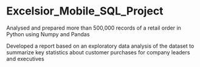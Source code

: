 # Excelsior_Mobile_SQL_Project

Analysed and prepared more than 500,000 records of a retail order  in Python using Numpy and Pandas 

Developed a report based on an exploratory data analysis of the dataset to summarize key statistics about customer purchases for company leaders and executives
